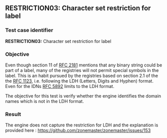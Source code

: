 ## RESTRICTION03: Character set restriction for label

### Test case identifier

**RESTRICTION03:** Character set restriction for label

### Objective

Even though section 11 of [RFC 2181](https://datatracker.ietf.org/doc/html/rfc2181) mentions 
that any binary string could be part of a label, many of the registries will
not permit special symbols in the label. This is an habit pursued by the
registries based on section 2.1 of the the [RFC 1123](https://datatracker.ietf.org/doc/html/rfc1123),
i.e. following the LDH (Letters, Digits and Hyphen) format. Even for the
IDNs [RFC 5892](https://datatracker.ietf.org/doc/html/rfc5892) limits to the LDH
format.

The objective for this test is verify whether the engine identifies the
domain names which is not in the LDH format. 

### Result

The engine does not capture the restriction for LDH and the explanation is
provided here : https://github.com/zonemaster/zonemaster/issues/153 

